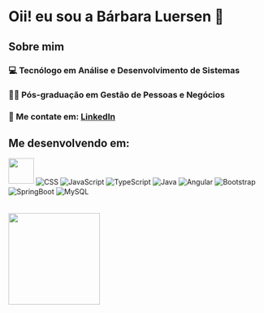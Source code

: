 <h1>Oii! eu sou a Bárbara Luersen 👋</h1> 
<div class="topicos">
  <h2>Sobre mim</h2>
  <h3>💻 Tecnólogo em Análise e Desenvolvimento de Sistemas</h4>
  <h3>👩‍🎓 Pós-graduação em Gestão de Pessoas e Negócios</h4>
  <h3>🤝 Me contate em: <a href="https://www.linkedin.com/in/barbaraluersen/">LinkedIn</a></h4>
</div>

<div class="tecnologiasEmDesenvolvimento">
  <h2>Me desenvolvendo em:</h2>
  <img src="https://cdn.jsdelivr.net/gh/devicons/devicon@latest/icons/html5/html5-original.svg" style="width: 50px; height: auto;" />
  <img align="center" alt="CSS" src="https://img.shields.io/badge/CSS-239120?&style=for-the-badge&logo=css3&logoColor=white">
  <img align="center" alt="JavaScript" src="https://img.shields.io/badge/JavaScript-F7DF1E?style=for-the-badge&logo=javascript&logoColor=black">
  <img align="center" alt="TypeScript" src="https://img.shields.io/badge/TypeScript-007ACC?style=for-the-badge&logo=typescript&logoColor=white">
  <img align="center" alt="Java" src="https://img.shields.io/badge/Java-ED8B00?style=for-the-badge&logo=openjdk&logoColor=white">
  <img align="center" alt="Angular" src="https://img.shields.io/badge/Angular-DD0031?style=for-the-badge&logo=angular&logoColor=white">
  <img align="center" alt="Bootstrap" src="https://img.shields.io/badge/Bootstrap-563D7C?style=for-the-badge&logo=bootstrap&logoColor=white">
  <img align="center" alt="SpringBoot" src="https://img.shields.io/badge/Spring-6DB33F?style=for-the-badge&logo=spring&logoColor=white">
  <img align="center" alt="MySQL" src="https://img.shields.io/badge/MySQL-00000F?style=for-the-badge&logo=mysql&logoColor=white">
  <img align="center" alt="" src="">
  <img align="center" alt="" src="">
  <img align="center" alt="" src="">
  <img align="center" alt="" src="">
  <img align="center" alt="" src="">
</div>
<br><br>
<div class="dadosDoGit">
  <img height="180em" src="https://github-readme-stats.vercel.app/api/top-langs/?username=barbaraLuersen&layout=compact&langs_count=16&theme=github_dark"/>
</div>
